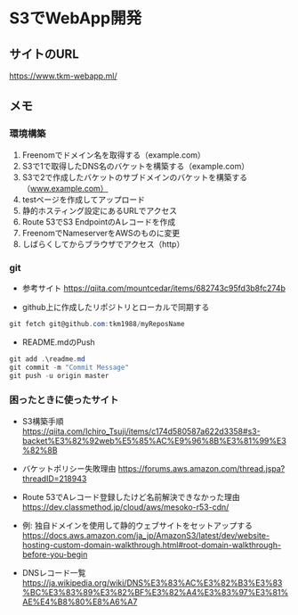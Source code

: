 # S3でWebApp開発

## サイトのURL

<https://www.tkm-webapp.ml/>

## メモ

### 環境構築

1. Freenomでドメイン名を取得する（example.com）
2. S3で1で取得したDNS名のバケットを構築する（example.com）
3. S3で2で作成したバケットのサブドメインのバケットを構築する（www.example.com）
4. testページを作成してアップロード
5. 静的ホスティング設定にあるURLでアクセス
6. Route 53でS3 EndpointのAレコードを作成
7. FreenomでNameserverをAWSのものに変更
8. しばらくしてからブラウザでアクセス（http）

### git

* 参考サイト  <https://qiita.com/mountcedar/items/682743c95fd3b8fc274b>

* github上に作成したリポジトリとローカルで同期する

~~~powershell
git fetch git@github.com:tkm1988/myReposName
~~~

* README.mdのPush

~~~powershell
git add .\readme.md
git commit -m "Commit Message"
git push -u origin master
~~~

### 困ったときに使ったサイト

* S3構築手順  <https://qiita.com/Ichiro_Tsuji/items/c174d580587a622d3358#s3-backet%E3%82%92web%E5%85%AC%E9%96%8B%E3%81%99%E3%82%8B>

* バケットポリシー失敗理由  <https://forums.aws.amazon.com/thread.jspa?threadID=218943>

* Route 53でAレコード登録したけど名前解決できなかった理由  <https://dev.classmethod.jp/cloud/aws/mesoko-r53-cdn/>

* 例: 独自ドメインを使用して静的ウェブサイトをセットアップする  <https://docs.aws.amazon.com/ja_jp/AmazonS3/latest/dev/website-hosting-custom-domain-walkthrough.html#root-domain-walkthrough-before-you-begin>

* DNSレコード一覧  <https://ja.wikipedia.org/wiki/DNS%E3%83%AC%E3%82%B3%E3%83%BC%E3%83%89%E3%82%BF%E3%82%A4%E3%83%97%E3%81%AE%E4%B8%80%E8%A6%A7>
